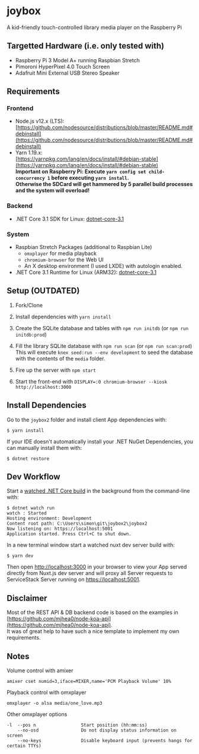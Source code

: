 # joybox

A kid-friendly touch-controlled library media player on the Raspberry Pi

## Targetted Hardware (i.e. only tested with)

* Raspberry Pi 3 Model A+ running Raspbian Stretch
* Pimoroni HyperPixel 4.0 Touch Screen
* Adafruit Mini External USB Stereo Speaker

## Requirements

### Frontend

* Node.js v12.x (LTS):  
[https://github.com/nodesource/distributions/blob/master/README.md#debinstall](https://github.com/nodesource/distributions/blob/master/README.md#debinstall)
* Yarn 1.19.x:  
[https://yarnpkg.com/lang/en/docs/install/#debian-stable](https://yarnpkg.com/lang/en/docs/install/#debian-stable)  
**Important on Raspberry Pi: Execute `yarn config set child-concurrency 1` before executing `yarn install`.  
Otherwise the SDCard will get hammered by 5 parallel build processes and the system will overload!**

### Backend

* .NET Core 3.1 SDK for Linux: [dotnet-core-3.1]

### System

* Raspbian Stretch Packages (additional to Raspbian Lite)
  * `omxplayer` for media playback
  * `chromium-browser` for the Web UI
  * An X desktop environment (I used LXDE) with autologin enabled.
* .NET Core 3.1 Runtime for Linux (ARM32): [dotnet-core-3.1]

## Setup (OUTDATED)

1. Fork/Clone

2. Install dependencies with `yarn install`

3. Create the SQLite database and tables with `npm run initdb` (or `npm run initdb:prod`)

4. Fill the library SQLite database with `npm run scan` (or `npm run scan:prod`)  
   This will execute `knex seed:run --env development` to seed the database with the contents of the `media` folder.

5. Fire up the server with `npm start`

6. Start the front-end with `DISPLAY=:0 chromium-browser --kiosk http://localhost:3000`

## Install Dependencies

Go to the `joybox2` folder and install client App dependencies with:

    $ yarn install

If your IDE doesn't automatically install your .NET NuGet Dependencies, you can manually install them with:

    $ dotnet restore

## Dev Workflow

Start a [watched .NET Core build](https://docs.servicestack.net/templates-websites#watched-net-core-builds) in the background from the command-line with:

    $ dotnet watch run
    watch : Started
    Hosting environment: Development
    Content root path: C:\Users\simon\git\joybox2\joybox2
    Now listening on: https://localhost:5001
    Application started. Press Ctrl+C to shut down.

In a new terminal window start a watched nuxt dev server build with:

    $ yarn dev

Then open [http://localhost:3000](http://localhost:3000) in your browser to view your App served directly from Nuxt.js dev server and will proxy all Server requests to ServiceStack Server running on [https://localhost:5001](https://localhost:5001).

## Disclaimer

Most of the REST API & DB backend code is based on the examples in [https://github.com/mjhea0/node-koa-api](https://github.com/mjhea0/node-koa-api).  
It was of great help to have such a nice template to implement my own requirements.

## Notes

Volume control with amixer

```shell
amixer cset numid=3,iface=MIXER,name='PCM Playback Volume' 10%
```

Playback control with omxplayer

```shell
omxplayer -o alsa media/one_love.mp3
```

Other omxplayer options

```shell
-l  --pos n                 Start position (hh:mm:ss)
    --no-osd                Do not display status information on screen
    --no-keys               Disable keyboard input (prevents hangs for certain TTYs)
```

[dotnet-core-3.1]: <https://dotnet.microsoft.com/download/dotnet-core/3.1> "Download .NET Core 3.1"
